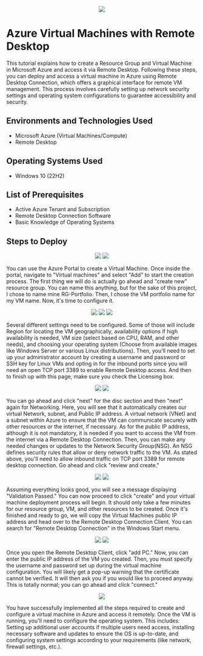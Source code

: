 <p align="center"><img src="https://i.imgur.com/OvmTikA.png"/></p>


<h1>Azure Virtual Machines with Remote Desktop</h1>
This tutorial explains how to create a Resource Group and Virtual Machine in Microsoft Azure and access it via Remote Desktop. Following these steps, you can deploy and access a virtual machine in Azure using Remote Desktop Connection, which offers a graphical interface for remote VM management. This process involves carefully setting up network security settings and operating system configurations to guarantee accessibility and security.


<h2>Environments and Technologies Used</h2>

- Microsoft Azure (Virtual Machines/Compute)
- Remote Desktop

<h2>Operating Systems Used </h2>

- Windows 10</b> (22H2)

<h2>List of Prerequisites</h2>

- Active Azure Tenant and Subscription
- Remote Desktop Connection Software
- Basic Knowledge of Operating Systems
  

<h2>Steps to Deploy</h2>

<p align="center"><img src="https://i.imgur.com/T37u1BG.png"/>
<img src="https://i.imgur.com/LX4PslP.png"/></p>

You can use the Azure Portal to create a Virtual Machine. Once inside the portal, navigate to "Virtual machines" and select "Add" to start the creation process. 
The first thing we will do is actually go ahead and "create new" resource group. You can name this anything, but for the sake of this project, I chose to name mine RG-Portfolio. Then, I chose the VM portfolio name for my VM name. Now, it's time to configure it. 

<p align="center"><img src="https://i.imgur.com/DYbQNqw.png"/>
<img src="https://i.imgur.com/vkXDFao.png"/>
<img src="https://i.imgur.com/1W2Rtai.png"/></p>

Several different settings need to be configured. Some of those will include Region for locating the VM geographically,
availability options if high availability is needed, VM size (select based on CPU, RAM, and other needs), and choosing your operating system (Choose from available images like Windows Server or various Linux distributions). Then, you'll need to set up your administrator account by creating a username and password or SSH key for Linux VMs and opting in for the inbound ports since you will need an open TCP port 3389 to enable Remote Desktop access. And then to finish up with this page, make sure you check the Licensing box.

<p align="center"><img src="https://i.imgur.com/HOuTZzq.png"/>
<img src="https://i.imgur.com/yugF1Sh.png"/></p>

You can go ahead and click "next" for the disc section and then "next" again for Networking. Here, you will see that it automatically creates our virtual Network, subnet, and Public IP address. A virtual network (VNet) and a subnet within Azure to ensure that the VM can communicate securely with other resources or the internet, if necessary. As for the public IP address, although it is not mandatory, it is needed if you want to access the VM from the internet via a Remote Desktop Connection. Then, you can make any needed changes or updates to the Network Security Group(NSG). An NSG defines security rules that allow or deny network traffic to the VM. As stated above, you'll need to allow inbound traffic on TCP port 3389 for remote desktop connection. Go ahead and click "review and create."

<p align="center"><img src="https://i.imgur.com/yugF1Sh.png"/>
<img src="https://i.imgur.com/X5XDROq.png"/></p>

Assuming everything looks good, you will see a message displaying "Validation Passed." You can now proceed to click "create" and your virtual machine deployment process will begin. It should only take a few minutes for our resource group, VM, and other resources to be created. Once it's finished and ready to go, we will copy the Virtual Machines public IP address and head over to the Remote Desktop Connection Client. You can search for "Remote Desktop Connection" in the Windows Start menu.

<p align="center"><img src="https://i.imgur.com/f2nzmYx.png"/>
<img src="https://i.imgur.com/i6vbPs5.png"/></p>

Once you open the Remote Desktop Client, click "add PC." Now, you can enter the public IP address of the VM you created. Then, you must specify the username and password set up during the virtual machine configuration. You will likely get a pop-up warning that the certificate cannot be verified. It will then ask you if you would like to proceed anyway. This is totally normal; you can go ahead and click "connect."

<p align="center"><img src="https://i.imgur.com/BM4ys7I.png"/></p>

You have successfully implemented all the steps required to create and configure a virtual machine in Azure and access it remotely. Once the VM is running, you'll need to configure the operating system. This includes: Setting up additional user accounts if multiple users need access, installing necessary software and updates to ensure the OS is up-to-date, and configuring system settings according to your requirements (like network, firewall settings, etc.). 
